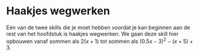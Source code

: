 # Haakjes wegwerken

Eén van de twee skills die je moet hebben voordat je kan beginnen aan de rest van het hoofdstuk is haakjes wegwerken. We gaan deze skill hier opbouwen vanaf sommen als $2(x+1)$ tot sommen als $(0.5x-3)^2-(x+5)+3$.
